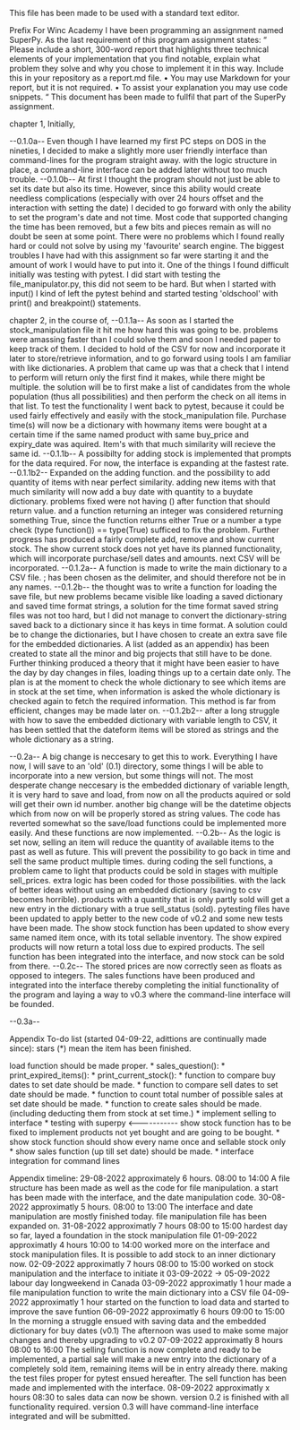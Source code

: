 This file has been made to be used with a standard text editor.

Prefix
For Winc Academy I have been programming an assignment named SuperPy.
As the last requirement of this program assignment states:
“
Please include a short, 300-word report that highlights three technical elements of your implementation that you find notable, explain what problem they solve and why you chose to implement it in this way. Include this in your repository as a report.md file.
•	You may use Markdown for your report, but it is not required.
•	To assist your explanation you may use code snippets.
“
This document has been made to fullfil that part of the SuperPy assignment.


chapter 1, 
Initially,

--0.1.0a-- Even though I have learned my first PC steps on DOS in the nineties, I decided to make a slightly more user friendly interface than command-lines for the program straight away. with the logic structure in place, a command-line interface can be added later without too much trouble.
--0.1.0b-- At first I thought the program should not just be able to set its date but also its time. However, since this ability would create needless complications (especially with over 24 hours offset and the interaction with setting the date) I decided to go forward with only the ability to set the program's date and not time. Most code that supported changing the time has been removed, but a few bits and pieces remain as will no doubt be seen at some point.
There were no problems which I found really hard or could not solve by using my 'favourite' search engine. The biggest troubles I have had with this assignment so far were starting it and the amount of work I would have to put into it.
One of the things I found difficult initially was testing with pytest. I did start with testing the file_manipulator.py, this did not seem to be hard. But when I started with input() I kind of left the pytest behind and started testing 'oldschool' with print() and breakpoint() statements.  

chapter 2,
in the course of,
--0.1.1a-- As soon as I started the stock_manipulation file it hit me how hard this was going to be. problems were amassing faster than I could solve them and soon I needed paper to keep track of them. I decided to hold of the CSV for now and incorporate it later to store/retrieve information, and to go forward using tools I am familiar with like dictionaries. 
A problem that came up was that a check that I intend to perform will return only the first find it makes, while there might be multiple. the solution will be to first make a list of candidates from the whole population (thus all possibilities) and then perform the check on all items in that list. 
To test the functionality I went back to pytest, because it could be used fairly effectively and easily with the stock_manipulation file.
Purchase time(s) will now be a dictionary with howmany items were bought at a certain time if the same named product with same buy_price and expiry_date was aquired. Item's with that much similarity will recieve the same id.
--0.1.1b-- A possibilty for adding stock is implemented that prompts for the data required.
For now, the interface is expanding at the fastest rate.
--0.1.1b2-- Expanded on the adding function. and the possibility to add quantity of items with near perfect similarity. adding new items with that much similarity will now add a buy date with quantity to a buydate dictionary.
problems fixed were not having () after function that should return value. and a function returning an integer was considered returning something True, since the function returns either True or a number a type check (type function()) == type(True) sufficed to fix the problem.
Further progress has produced a fairly complete add, remove and show current stock. The show current stock does not yet have its planned functionality, which will incorporate purchase/sell dates and amounts.
next CSV will be incorporated. 
--0.1.2a-- A function is made to write the main dictionary to a CSV file. ; has been chosen as the delimiter, and should therefore not be in any names.
--0.1.2b-- the thought was to write a function for loading the save file, but new problems became visible like loading a saved dictionary and saved time format strings, a solution for the time format saved string files was not too hard, but I did not manage to convert the dictionary-string saved back to a dictionary since it has keys in time format. A solution could be to change the dictionaries, but I have chosen to create an extra save file for the embedded dictionaries. 
A list (added as an appendix) has been created to state all the minor and big projects that still have to be done.
Further thinking produced a theory that it might have been easier to have the day by day changes in files, loading things up to a certain date only.
The plan is at the moment to check the whole dictionary to see which items are in stock at the set time, when information is asked the whole dictionary is checked again to fetch the required information. This method is far from efficient, changes may be made later on.
--0.1.2b2-- 
after a long struggle with how to save the embedded dictionary with variable length to CSV, it has been settled that the dateform items will be stored as strings and the whole dictionary as a string.

--0.2a--
A big change is neccesary to get this to work. Everything I have now, I will save to an 'old' (0.1) directory, some things I will be able to incorporate into a new version, but some things will not. 
The most desperate change neccesary is the embedded dictionary of variable length, it is very hard to save and load, from now on all the products aquired or sold will get their own id number. another big change will be the datetime objects which from now on will be properly stored as string values.
The code has reverted somewhat so the save/load functions could be implemented more easily. And these functions are now implemented.
--0.2b--
As the logic is set now, selling an item will reduce the quantity of available items to the past as well as future. This will prevent the possibility to go back in time and sell the same product multiple times.
during coding the sell functions, a problem came to light that products could be sold in stages with multiple sell_prices. extra logic has been coded for those possibilities. with the lack of better ideas without using an embedded dictionary (saving to csv becomes horrible). products with a quantity that is only partly sold will get a new entry in the dictionary with a true sell_status (sold).
pytesting files have been updated to apply better to the new code of v0.2 and some new tests have been made. 
The show stock function has been updated to show every same named item once, with its total sellable inventory.
The show expired products will now return a total loss due to expired products.
The sell function has been integrated into the interface, and now stock can be sold from there.
--0.2c--
The stored prices are now correctly seen as floats as opposed to integers.
The sales functions have been produced and integrated into the interface thereby completing the initial functionality of the program and laying a way to v0.3 where the command-line interface will be founded.

--0.3a--

Appendix
To-do list (started 04-09-22, adittions are continually made since):
stars (*) mean the item has been finished.

load function should be made proper. *
sales_question(): *
print_expired_items(): *
print_current_stock(): *
function to compare buy dates to set date should be made. *
function to compare sell dates to set date should be made. *
function to count total number of possible sales at set date should be made. *
function to create sales should be made. (including deducting them from stock at set time.) *
implement selling to interface *
testing with superpy <-----------
show stock function has to be fixed to implement products not yet bought and are going to be bought. *
show stock function should show every name once and sellable stock only *
show sales function (up till set date) should be made. *
interface integration for command lines



Appendix
timeline:
29-08-2022 approximately 6 hours. 08:00 to 14:00
A file structure has been made as well as the code for file manipulation. a start has been made with the interface, and the date manipulation code. 
30-08-2022 approximatly 5 hours. 08:00 to 13:00
The interface and date manipulation are mostly finished today. file manipulation file has been expanded on.
31-08-2022 approximatly 7 hours 08:00 to 15:00
hardest day so far, layed a foundation in the stock manipulation file
01-09-2022 approximatly 4 hours 10:00 to 14:00
worked more on the interface and stock manipulation files. It is possible to add stock to an inner dictionary now.
02-09-2022 approximatly 7 hours 08:00 to 15:00
worked on stock manipulation and the interface to initiate it
03-09-2022 -> 05-09-2022 labour day longweekend in Canada
03-09-2022 approximatly 1 hour 
made a file manipulation function to write the main dictionary into a CSV file
04-09-2022 approximatly 1 hour
started on the function to load data and started to improve the save funtion
06-09-2022 approximatly 6 hours 09:00 to 15:00
In the morning a struggle ensued with saving data and the embedded dictionary for buy dates (v0.1)
The afternoon was used to make some major changes and thereby upgrading to v0.2
07-09-2022 approximatly 8 hours 08:00 to 16:00
The selling function is now complete and ready to be implemented, a partial sale will make a new entry into the dictionary of a completely sold item, remaining items will be in entry already there.
making the test files proper for pytest ensued hereafter.
The sell function has been made and implemented with the interface.
08-09-2022 approximatly x hours 08:30 to 
sales data can now be shown.
version 0.2 is finished with all functionality required. version 0.3 will have command-line interface integrated and will be submitted.

